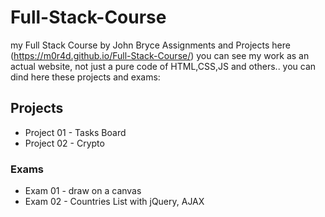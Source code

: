 # Full-Stack-Course
my Full Stack Course by John Bryce Assignments and Projects
here (https://m0r4d.github.io/Full-Stack-Course/) you can see my work as an actual website, not just a pure code of HTML,CSS,JS and others.. 
you can dind here these projects and exams:
<h2>Projects</h2>
<ul>
  <li>Project 01 - Tasks Board</li>
  <li>Project 02 - Crypto</li>
</ul>
<h3>Exams</h3>
<ul>
  <li>Exam 01 - draw on a canvas</li>
  <li>Exam 02 - Countries List with jQuery, AJAX</li>
</ul>
